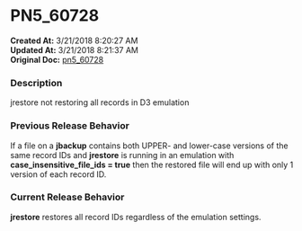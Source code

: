 # PN5_60728

**Created At:** 3/21/2018 8:20:27 AM  
**Updated At:** 3/21/2018 8:21:37 AM  
**Original Doc:** [pn5_60728](https://docs.jbase.com/release-notes/pn5_60728)  


### Description

jrestore not restoring all records in D3 emulation



### Previous Release Behavior

If a file on a **jbackup** contains both UPPER- and lower-case versions of the same record IDs and **jrestore** is running in an emulation with **case\_insensitive\_file\_ids = true** then the restored file will end up with only 1 version of each record ID.



### Current Release Behavior

**jrestore** restores all record IDs regardless of the emulation settings.
